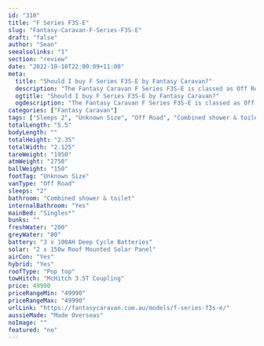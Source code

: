 ```yaml
---
id: "310"
title: "F Series F3S-E"
slug: "Fantasy-Caravan-F-Series-F3S-E"
draft: "false"
author: "Sean"
seealsolinks: "1"
section: "review"
date: "2022-10-10T22:00:09+11:00"
meta:
  title: "Should I buy F Series F3S-E by Fantasy Caravan?"
  description: "The Fantasy Caravan F Series F3S-E is classed as Off Road, and sleeps 2 people. It is Made Overseas and comes in at Unknown Size. It generally has Combined shower & toilet."
  ogtitle: "Should I buy F Series F3S-E by Fantasy Caravan?"
  ogdescription: "The Fantasy Caravan F Series F3S-E is classed as Off Road, and sleeps 2 people. It is Made Overseas and comes in at Unknown Size. It generally has Combined shower & toilet."
categories: ["Fantasy Caravan"]
tags: ["Sleeps 2", "Unknown Size", "Off Road", "Combined shower & toilet", "Pop top", "Under 50k", "Made Overseas"]
totalLength: "5.5"
bodyLength: ""
totalHeight: "2.35"
totalWidth: "2.125"
tareWeight: "1950"
atmWeight: "2750"
ballWeight: "150"
footTag: "Unknown Size"
vanType: "Off Road"
sleeps: "2"
bathroom: "Combined shower & toilet"
internalBathroom: "Yes"
mainBed: "Singles*"
bunks: ""
freshWater: "200"
greyWater: "80"
battery: "3 x 100AH Deep Cycle Batteries"
solar: "2 x 150w Roof Mounted Solar Panel"
airCon: "Yes"
hybrid: "Yes"
roofType: "Pop top"
towHitch: "McHitch 3.5T Coupling"
price: 49990
priceRangeMin: "49990"
priceRangeMax: "49990"
urlLink: "https://fantasycaravan.com.au/models/f-series-f3s-e/"
aussieMade: "Made Overseas"
noImage: ""
featured: "no"
---
```

